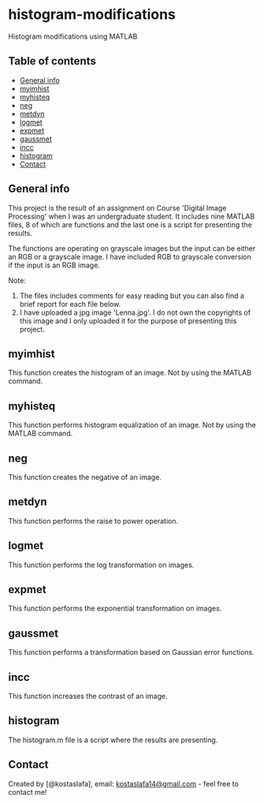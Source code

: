 # histogram-modifications
Histogram modifications using MATLAB

## Table of contents
* [General info](#general-info)
* [myimhist](#myimhist)
* [myhisteq](#myhisteq)
* [neg](#neg)
* [metdyn](#metdyn)
* [logmet](#logmet)
* [expmet](#expmet)
* [gaussmet](#gaussmet)
* [incc](#incc)
* [histogram](#histogram)
* [Contact](#contact)

## General info
This project is the result of an assignment on Course 'Digital Image Processing' when I was an undergraduate student.
It includes nine MATLAB files, 8 of which are functions and the last one is a script for presenting the results.

The functions are operating on grayscale images but the input can be either an RGB or a grayscale image.
I have included RGB to grayscale conversion if the input is an RGB image.

Note: 
1. The files includes comments for easy reading but you can also find a brief report for each file below.
2. I have uploaded a jpg image 'Lenna.jpg'. I do not own the copyrights of this image and I only uploaded it for the purpose of presenting this project.

## myimhist
This function creates the histogram of an image. Not by using the MATLAB command.

## myhisteq
This function performs histogram equalization of an image. Not by using the MATLAB command.

## neg
This function creates the negative of an image.

## metdyn
This function performs the raise to power operation.

## logmet
This function performs the log transformation on images.

## expmet
This function performs the exponential transformation on images.

## gaussmet
This function performs a transformation based on Gaussian error functions.

## incc
This function increases the contrast of an image.

## histogram
The histogram.m file is a script where the results are presenting.

## Contact
Created by [@kostaslafa], email: kostaslafa14@gmail.com - feel free to contact me!
